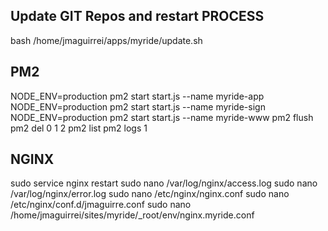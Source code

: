 

## Update GIT Repos and restart PROCESS
bash /home/jmaguirrei/apps/myride/update.sh


## PM2
NODE_ENV=production pm2 start start.js --name myride-app
NODE_ENV=production pm2 start start.js --name myride-sign
NODE_ENV=production pm2 start start.js --name myride-www
pm2 flush
pm2 del 0 1 2
pm2 list
pm2 logs 1


## NGINX
sudo service nginx restart
sudo nano /var/log/nginx/access.log
sudo nano /var/log/nginx/error.log
sudo nano /etc/nginx/nginx.conf
sudo nano /etc/nginx/conf.d/jmaguirre.conf
sudo nano /home/jmaguirrei/sites/myride/_root/env/nginx.myride.conf

